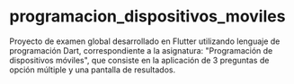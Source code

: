 # programacion_dispositivos_moviles

Proyecto de examen global desarrollado en Flutter utilizando lenguaje de programación Dart, correspondiente a la asignatura: "Programación de dispositivos móviles", que consiste en la aplicación de 3 preguntas de opción múltiple y una pantalla de resultados.
